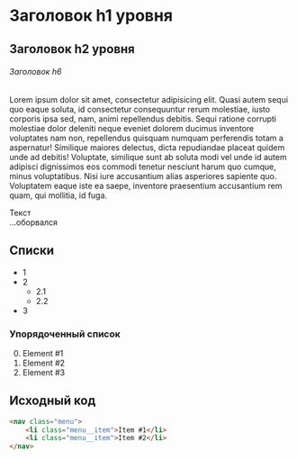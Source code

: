 # Заголовок h1 уровня #
## Заголовок h2 уровня ##
###### Заголовок h6 ######

Lorem ipsum dolor sit amet, consectetur adipisicing elit. Quasi autem sequi quo eaque soluta, id consectetur consequuntur rerum molestiae, iusto corporis ipsa sed, nam, animi repellendus debitis. Sequi ratione corrupti molestiae dolor deleniti neque eveniet dolorem ducimus inventore voluptates nam non, repellendus quisquam numquam perferendis totam a aspernatur! Similique maiores delectus, dicta repudiandae placeat quidem unde ad debitis! Voluptate, similique sunt ab soluta modi vel unde id autem adipisci dignissimos eos commodi tenetur nesciunt harum quo cumque, minus voluptatibus. Nisi iure accusantium alias asperiores sapiente quo. Voluptatem eaque iste ea saepe, inventore praesentium accusantium rem quam, qui mollitia, id fuga.

Текст  
...оборвался


## Списки ##
* 1
* 2
    * 2.1
    * 2.2
* 3

### Упорядоченный список ###

0. Element #1
0. Element #2
0. Element #3

## Исходный код ##
```html
<nav class="menu">
	<li class="menu__item">Item #1</li>
	<li class="menu__item">Item #2</li>
</nav>
```